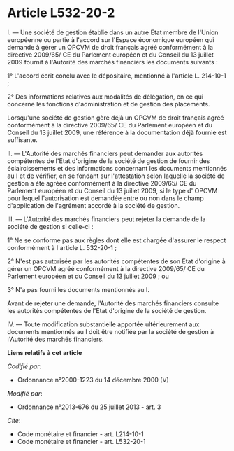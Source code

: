 # Article L532-20-2

I. ― Une société de gestion établie dans un autre Etat membre de l'Union européenne ou partie à l'accord sur l'Espace
économique européen qui demande à gérer un      OPCVM de droit français agréé conformément à la directive 2009/65/ CE du
Parlement européen et du Conseil du 13 juillet 2009 fournit à l'Autorité des marchés financiers les documents suivants : 

1° L'accord écrit conclu avec le dépositaire, mentionné à l'article L. 214-10-1 ; 

2° Des informations relatives aux modalités de délégation, en ce qui concerne les fonctions d'administration et de gestion
des placements. 

Lorsqu'une société de gestion gère déjà un      OPCVM de droit français agréé conformément à la directive 2009/65/ CE du
Parlement européen et du Conseil du 13 juillet 2009, une référence à la documentation déjà fournie est suffisante. 

II. ― L'Autorité des marchés financiers peut demander aux autorités compétentes de l'Etat d'origine de la société de gestion
de fournir des éclaircissements et des informations concernant les documents mentionnés au I et de vérifier, en se fondant
sur l'attestation selon laquelle la société de gestion a été agréée conformément à la directive 2009/65/ CE du Parlement
européen et du Conseil du 13 juillet 2009, si le type d'      OPCVM pour lequel l'autorisation est demandée entre ou non dans
le champ d'application de l'agrément accordé à la société de gestion. 

III. ― L'Autorité des marchés financiers peut rejeter la demande de la société de gestion si celle-ci : 

1° Ne se conforme pas aux règles dont elle est chargée d'assurer le respect conformément à l'article L. 532-20-1 ; 

2° N'est pas autorisée par les autorités compétentes de son Etat d'origine à gérer un      OPCVM agréé conformément à la
directive 2009/65/ CE du Parlement européen et du Conseil du 13 juillet 2009 ; ou 

3° N'a pas fourni les documents mentionnés au I. 

Avant de rejeter une demande, l'Autorité des marchés financiers consulte les autorités compétentes de l'Etat d'origine de la
société de gestion. 

IV. ― Toute modification substantielle apportée ultérieurement aux documents mentionnés au I doit être notifiée par la
société de gestion à l'Autorité des marchés financiers.

**Liens relatifs à cet article**

_Codifié par_:

  - Ordonnance n°2000-1223 du 14 décembre 2000 (V)

_Modifié par_:

  - Ordonnance n°2013-676 du 25 juillet 2013 - art. 3

_Cite_:

  - Code monétaire et financier - art. L214-10-1
  - Code monétaire et financier - art. L532-20-1
